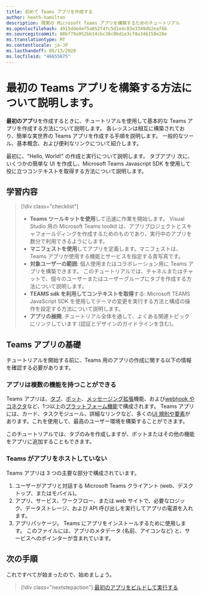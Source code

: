 ```yaml
---
title: 初めて Teams アプリを作成する
author: heath-hamilton
description: 現実の Microsoft Teams アプリを構築するためのチュートリアル
ms.openlocfilehash: 4915dde4ef5a852f4fc5d1e4c83e3349db2eaf6b
ms.sourcegitcommit: 80bf79a952bb14cbc38c0bd1e3cf8a346158e28e
ms.translationtype: MT
ms.contentlocale: ja-JP
ms.lasthandoff: 08/13/2020
ms.locfileid: "46655675"
---
```

# <a name="learn-how-to-build-your-first-teams-app"></a>最初の Teams アプリを構築する方法について説明します。

**最初のアプリ**を作成するときに、チュートリアルを使用して基本的な Teams アプリを作成する方法について説明します。 各レッスンは相互に構築されており、簡単な実世界の Teams アプリを作成する手順を説明します。 一般的なツール、基本概念、および便利なリンクについて紹介します。

最初に、"Hello, World!" の作成と実行について説明します。 タブアプリ 次に、いくつかの簡単な UI を作成し、Microsoft Teams Javascript SDK を使用して役に立つコンテキストを取得する方法について説明します。

## <a name="what-youll-learn"></a>学習内容

> [!div class="checklist"]
  >
  > - **Teams ツールキットを使用**して迅速に作業を開始します。 Visual Studio 用の Microsoft Teams toolkit は、アプリプロジェクトとスキャフォールディングを作成するためのものであり、実行中のアプリを数分で利用できるようにします。
  > - **マニフェストを使用**してアプリを定義します。マニフェストは、Teams アプリが使用する機能とサービスを指定する青写真です。
  > - **対象ユーザーの範囲**: 個人使用またはコラボレーション用に Teams アプリを構築できます。 このチュートリアルでは、チャネルまたはチャットで、個々のユーザーまたはユーザーグループにタブを作成する方法について説明します。
  > - **TEAMS sdk を利用してコンテキストを取得**する: Microsoft TEAMS JavaScript SDK を使用してテーマの変更を実行する方法と構成の操作を設定する方法について説明します。  
  > - **アプリの展開**: チュートリアル全体を通して、よくある関連トピックにリンクしています (認証とデザインのガイドラインを含む)。

## <a name="teams-app-fundamentals"></a>Teams アプリの基礎

チュートリアルを開始する前に、Teams 用のアプリの作成に関する以下の情報を確認する必要があります。

### <a name="apps-can-have-multiple-capabilities"></a>アプリは複数の機能を持つことができる

Teams アプリは、[タブ](../doc-links/what-are-tabs.md)、[ボット](../doc-links/what-are-bots.md )、[メッセージング拡張](../doc-links/what-are-messaging-extensions.md)機能、および[webhook やコネクタ](../doc-links/what-are-webhooks-and-connectors.md)など、1つ以上の[プラットフォーム機能](../capabilities-overview.md)で構成されます。 Teams アプリには、カード、タスクモジュール、詳細なリンクなど、多くの[UI 規則や要素](../doc-links/teams-ui-conventions.md)があります。これを使用して、最高のユーザー環境を構築することができます。

このチュートリアルでは、タブのみを作成しますが、ボットまたはその他の機能をアプリに追加することもできます。

### <a name="teams-doesnt-host-your-app"></a>Teams がアプリをホストしていない  

Teams アプリは 3 つの主要な部分で構成されています。

1. ユーザーがアプリと対話する Microsoft Teams クライアント (web、デスクトップ、またはモバイル)。
1. アプリ、サービス、ワークフロー、または web サイトで、必要なロジック、データストレージ、および API 呼び出しを実行してアプリの電源を入れます。
1. アプリパッケージ。 Teams にアプリをインストールするために使用します。 このファイルには、アプリのメタデータ (名前、アイコンなど) と、サービスへのポインターが含まれています。

## <a name="next-step"></a>次の手順

これですべてが始まったので、始めましょう。

> [!div class="nextstepaction"]
> [最初のアプリをビルドして実行する](build-and-run-with-toolkit.md)
